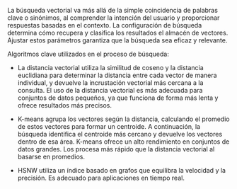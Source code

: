 La búsqueda vectorial va más allá de la simple coincidencia de palabras clave o sinónimos, al comprender la intención del usuario y proporcionar respuestas basadas en el contexto. La configuración de búsqueda determina cómo recupera y clasifica los resultados el almacén de vectores. Ajustar estos parámetros garantiza que la búsqueda sea eficaz y relevante.

Algoritmos clave utilizados en el proceso de búsqueda:

-   La distancia vectorial utiliza la similitud de coseno y la distancia euclidiana para determinar la distancia entre cada vector de manera individual, y devuelve la incrustación vectorial más cercana a la consulta. El uso de la distancia vectorial es más adecuada para conjuntos de datos pequeños, ya que funciona de forma más lenta y ofrece resultados más precisos.


-   K-means agrupa los vectores según la distancia, calculando el promedio de estos vectores para formar un centroide. A continuación, la búsqueda identifica el centroide más cercano y devuelve los vectores dentro de esa área. K-means ofrece un alto rendimiento en conjuntos de datos grandes. Los procesa más rápido que la distancia vectorial al basarse en promedios.


-   HSNW utiliza un índice basado en grafos que equilibra la velocidad y la precisión. Es adecuado para aplicaciones en tiempo real.


